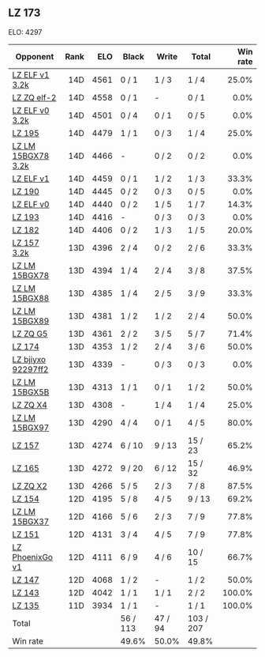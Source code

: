 ## LZ 173 ##

ELO: 4297

Opponent | Rank | ELO | Black | Write | Total | Win rate
---------|-----:|----:|-------|-------|-------|-------:
[LZ ELF v1 3.2k](LZ%20ELF%20v1%203.2k.md) | 14D | 4561 | 0 / 1 | 1 / 3 | 1 / 4 | 25.0%
[LZ ZQ elf-2](LZ%20ZQ%20elf-2.md) | 14D | 4558 | 0 / 1 | - | 0 / 1 | 0.0%
[LZ ELF v0 3.2k](LZ%20ELF%20v0%203.2k.md) | 14D | 4501 | 0 / 4 | 0 / 1 | 0 / 5 | 0.0%
[LZ 195](LZ%20195.md) | 14D | 4479 | 1 / 1 | 0 / 3 | 1 / 4 | 25.0%
[LZ LM 15BGX78 3.2k](LZ%20LM%2015BGX78%203.2k.md) | 14D | 4466 | - | 0 / 2 | 0 / 2 | 0.0%
[LZ ELF v1](LZ%20ELF%20v1.md) | 14D | 4459 | 0 / 1 | 1 / 2 | 1 / 3 | 33.3%
[LZ 190](LZ%20190.md) | 14D | 4445 | 0 / 2 | 0 / 3 | 0 / 5 | 0.0%
[LZ ELF v0](LZ%20ELF%20v0.md) | 14D | 4440 | 0 / 2 | 1 / 5 | 1 / 7 | 14.3%
[LZ 193](LZ%20193.md) | 14D | 4416 | - | 0 / 3 | 0 / 3 | 0.0%
[LZ 182](LZ%20182.md) | 14D | 4406 | 0 / 2 | 1 / 3 | 1 / 5 | 20.0%
[LZ 157 3.2k](LZ%20157%203.2k.md) | 13D | 4396 | 2 / 4 | 0 / 2 | 2 / 6 | 33.3%
[LZ LM 15BGX78](LZ%20LM%2015BGX78.md) | 13D | 4394 | 1 / 4 | 2 / 4 | 3 / 8 | 37.5%
[LZ LM 15BGX88](LZ%20LM%2015BGX88.md) | 13D | 4385 | 1 / 4 | 2 / 5 | 3 / 9 | 33.3%
[LZ LM 15BGX89](LZ%20LM%2015BGX89.md) | 13D | 4381 | 1 / 2 | 1 / 2 | 2 / 4 | 50.0%
[LZ ZQ G5](LZ%20ZQ%20G5.md) | 13D | 4361 | 2 / 2 | 3 / 5 | 5 / 7 | 71.4%
[LZ 174](LZ%20174.md) | 13D | 4353 | 1 / 2 | 2 / 4 | 3 / 6 | 50.0%
[LZ bjiyxo 92297ff2](LZ%20bjiyxo%2092297ff2.md) | 13D | 4339 | - | 0 / 3 | 0 / 3 | 0.0%
[LZ LM 15BGX5B](LZ%20LM%2015BGX5B.md) | 13D | 4313 | 1 / 1 | 0 / 1 | 1 / 2 | 50.0%
[LZ ZQ X4](LZ%20ZQ%20X4.md) | 13D | 4308 | - | 1 / 4 | 1 / 4 | 25.0%
[LZ LM 15BGX97](LZ%20LM%2015BGX97.md) | 13D | 4290 | 4 / 4 | 0 / 1 | 4 / 5 | 80.0%
[LZ 157](LZ%20157.md) | 13D | 4274 | 6 / 10 | 9 / 13 | 15 / 23 | 65.2%
[LZ 165](LZ%20165.md) | 13D | 4272 | 9 / 20 | 6 / 12 | 15 / 32 | 46.9%
[LZ ZQ X2](LZ%20ZQ%20X2.md) | 13D | 4266 | 5 / 5 | 2 / 3 | 7 / 8 | 87.5%
[LZ 154](LZ%20154.md) | 12D | 4195 | 5 / 8 | 4 / 5 | 9 / 13 | 69.2%
[LZ LM 15BGX37](LZ%20LM%2015BGX37.md) | 12D | 4166 | 5 / 6 | 2 / 3 | 7 / 9 | 77.8%
[LZ 151](LZ%20151.md) | 12D | 4131 | 3 / 4 | 4 / 5 | 7 / 9 | 77.8%
[LZ PhoenixGo v1](LZ%20PhoenixGo%20v1.md) | 12D | 4111 | 6 / 9 | 4 / 6 | 10 / 15 | 66.7%
[LZ 147](LZ%20147.md) | 12D | 4068 | 1 / 2 | - | 1 / 2 | 50.0%
[LZ 143](LZ%20143.md) | 12D | 4042 | 1 / 1 | 1 / 1 | 2 / 2 | 100.0%
[LZ 135](LZ%20135.md) | 11D | 3934 | 1 / 1 | - | 1 / 1 | 100.0%
Total | | | 56 / 113 | 47 / 94 | 103 / 207 | 
Win rate| | | 49.6% | 50.0% | 49.8% | 
